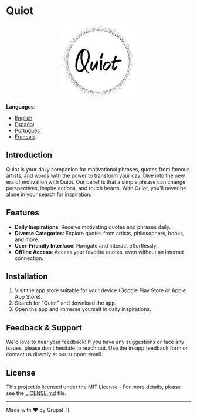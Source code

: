 # Quiot

<p align="center">
  <img src="assets/img/logo_circle_blue.svg" alt="Logo do Quiot" width="200"/>
</p>

**Languages**:
- [English](README.md)
- [Español](README-ES.md)
- [Português](README-PT.md)
- [Français](README-FR.md)

## Introduction

Quiot is your daily companion for motivational phrases, quotes from famous artists, and words with the power to transform your day. Dive into the new era of motivation with Quiot. Our belief is that a simple phrase can change perspectives, inspire actions, and touch hearts. With Quiot, you'll never be alone in your search for inspiration.

## Features

- **Daily Inspirations**: Receive motivating quotes and phrases daily.
- **Diverse Categories**: Explore quotes from artists, philosophers, books, and more.
- **User-Friendly Interface**: Navigate and interact effortlessly.
- **Offline Access**: Access your favorite quotes, even without an internet connection.

## Installation

1. Visit the app store suitable for your device (Google Play Store or Apple App Store).
2. Search for "Quiot" and download the app.
3. Open the app and immerse yourself in daily inspirations.

## Feedback & Support

We'd love to hear your feedback! If you have any suggestions or face any issues, please don't hesitate to reach out. Use the in-app feedback form or contact us directly at our support email.

## License

This project is licensed under the MIT License - For more details, please see the [LICENSE.md](LICENSE.md) file.

---

Made with ❤️ by Grupal TI.

